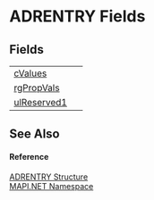 # ADRENTRY Fields




## Fields
<table>
<tr>
<td><a href="63425806-031b-202e-b25d-01e038db1144.md">cValues</a></td>
<td> </td></tr>
<tr>
<td><a href="ff16c892-20c8-71e2-4db0-99e2d39cfd91.md">rgPropVals</a></td>
<td> </td></tr>
<tr>
<td><a href="3f89c3b7-6fbd-7a23-4d67-67ef928d005a.md">ulReserved1</a></td>
<td> </td></tr>
</table>

## See Also


#### Reference
<a href="cc3d16dd-0463-6646-eb2d-dc20ff4eaa4c.md">ADRENTRY Structure</a>  
<a href="5bef4637-66f8-16d4-e5f4-4d0da57a1538.md">MAPI.NET Namespace</a>  
